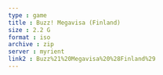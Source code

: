 ```yaml
---
type : game
title : Buzz! Megavisa (Finland)
size : 2.2 G
format : iso
archive : zip
server : myrient
link2 : Buzz%21%20Megavisa%20%28Finland%29
---
```

